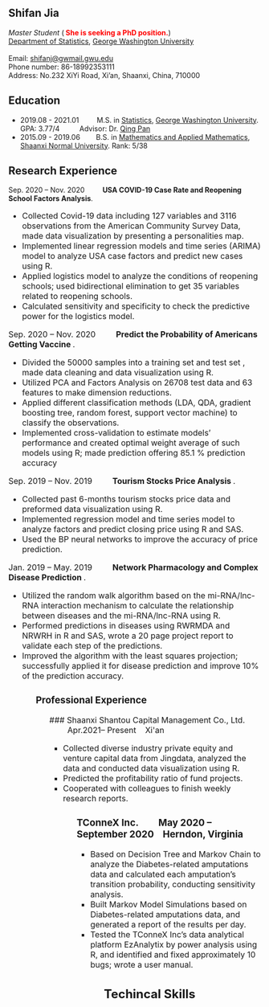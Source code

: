 ## Shifan Jia

<i> Master Student </i> (<b><font color="#FF0000"> She is seeking a PhD position.</font></b>) 
<br />
<a href="https://statistics.columbian.gwu.edu/" target="_blank">Department of Statistics</a>, <a href="https://www.gwu.edu/" target="_blank">George Washington University</a><br />
<br /> 
Email: shifanj@gwmail.gwu.edu  
Phone number: 86-18992353111 <br />
Address: No.232 XiYi Road, Xi’an, Shaanxi, China, 710000

## Education
<ul>
<li>2019.08 -  2021.01 &nbsp;&nbsp;&nbsp;&nbsp;&nbsp;&nbsp;&nbsp; M.S. in <a href="https://statistics.columbian.gwu.edu/" target="_blank">Statistics</a>, <a href="https://www.gwu.edu/" target="_blank"> George Washington University</a>. GPA: 3.77/4 &nbsp;&nbsp;&nbsp;&nbsp;&nbsp;&nbsp;&nbsp;&nbsp; Advisor: Dr. <a href="https://statistics.columbian.gwu.edu/qing-pan" target="_blank">Qing Pan</a></li>
<li>2015.09 - 2019.06 &nbsp;&nbsp;&nbsp;&nbsp;&nbsp;&nbsp; B.S. in <a href="http://maths.snnu.edu.cn/" target="_blank">Mathematics and Applied Mathematics</a>, <a href="https://english.snnu.edu.cn/" target="_blank">Shaanxi Normal University</a>. Rank: 5/38 &nbsp;&nbsp;&nbsp;&nbsp;&nbsp;&nbsp;</li>
</ul>

## Research Experience
Sep. 2020 – Nov. 2020 &nbsp;&nbsp;&nbsp;&nbsp;&nbsp;&nbsp;&nbsp; <b> USA COVID-19 Case Rate and Reopening School Factors Analysis</b>. &nbsp;&nbsp;&nbsp;&nbsp;&nbsp;&nbsp;&nbsp; 
<font size="3">
 <ul>
<li> Collected Covid-19 data including 127 variables and 3116 observations from the American Community Survey Data,
made data visualization by presenting a personalities map.</li>
<li>Implemented linear regression models and time series (ARIMA) model to analyze USA case factors and predict new cases
using R.</li>
<li>Applied logistics model to analyze the conditions of reopening schools; used bidirectional elimination to get 35 variables
related to reopening schools.</li> 
<li>Calculated sensitivity and specificity to check the predictive power for the logistics model.</li> 
</ul>
  
 Sep. 2020 – Nov. 2020 &nbsp;&nbsp;&nbsp;&nbsp;&nbsp;&nbsp;&nbsp; <b> Predict the Probability of Americans Getting Vaccine </b>. &nbsp;&nbsp;&nbsp;&nbsp;&nbsp;&nbsp;&nbsp; 
<font size="3">
 <ul>
<li>Divided the 50000 samples into a training set and test set , made data cleaning and data visualization using R.</li>
<li>Utilized PCA and Factors Analysis on 26708 test data and 63 features to make dimension reductions. </li>
<li> Applied different classification methods (LDA, QDA, gradient boosting tree, random forest, support vector machine) to classify the observations.</li> 
<li> Implemented cross-validation to estimate models’ performance and created optimal weight average of such models using R; made prediction offering 85.1 % prediction accuracy</li> 
</ul>  

  
Sep. 2019 – Nov. 2019 &nbsp;&nbsp;&nbsp;&nbsp;&nbsp;&nbsp;&nbsp; <b> Tourism Stocks Price Analysis </b>. &nbsp;&nbsp;&nbsp;&nbsp;&nbsp;&nbsp;&nbsp; 
<font size="3">
 <ul>
<li>Collected past 6-months tourism stocks price data and preformed data visualization using R.</li>
<li> Implemented regression model and time series model to analyze factors and predict closing price using R and SAS. </li>
<li>Used the BP neural networks to improve the accuracy of price prediction.</li>  
</ul>   
  
  
Jan. 2019 – May. 2019 &nbsp;&nbsp;&nbsp;&nbsp;&nbsp;&nbsp;&nbsp; <b> Network Pharmacology and Complex Disease Prediction </b>. &nbsp;&nbsp;&nbsp;&nbsp;&nbsp;&nbsp;&nbsp; 
<font size="3">
 <ul>
<li>Utilized the random walk algorithm based on the mi-RNA/lnc-RNA interaction mechanism to calculate the relationship
between diseases and the mi-RNA/lnc-RNA using R.</li>
<li>Performed predictions in diseases using RWRMDA and NRWRH in R and SAS, wrote a 20 page project report to
validate each step of the predictions. </li>
<li>Improved the algorithm with the least squares projection; successfully applied it for disease prediction and improve 10%
of the prediction accuracy.</li>  
 <ul> 

<A NAME="Professional Experience"><h3>Professional Experience</h3></A>
<ul> 
### Shaanxi Shantou Capital Management Co., Ltd.  &nbsp;&nbsp;&nbsp;&nbsp;&nbsp;&nbsp;&nbsp;  Apr.2021– Present &nbsp;&nbsp; Xi'an 
 <ul> 
<li>Collected diverse industry private equity and venture capital data from Jingdata, analyzed the data and conducted data
visualization using R.</li>
<li>Predicted the profitability ratio of fund projects. </li>
<li>Cooperated with colleagues to finish weekly research reports. </li>
<ul>
 
### TConneX Inc.  &nbsp;&nbsp;&nbsp;&nbsp;&nbsp;&nbsp;&nbsp;  May 2020 – September 2020   &nbsp;&nbsp;  Herndon, Virginia
 <ul>
<li> Based on Decision Tree and Markov Chain to analyze the Diabetes-related amputations data and calculated each
amputation’s transition probability, conducting sensitivity analysis.</li>
<li>Built Markov Model Simulations based on Diabetes-related amputations data, and generated a report of the results per
day. </li>
<li>Tested the TConneX Inc’s data analytical platform EzAnalytix by power analysis using R, and identified and fixed
approximately 10 bugs; wrote a user manual. </li>
<ul>
 
## Techincal Skills
